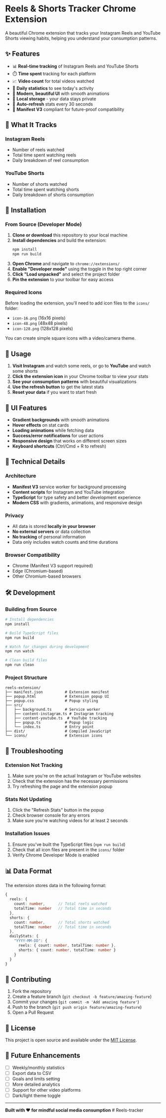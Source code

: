 # Reels & Shorts Tracker Chrome Extension

A beautiful Chrome extension that tracks your Instagram Reels and YouTube Shorts viewing habits, helping you understand your consumption patterns.

## ✨ Features

- 📊 **Real-time tracking** of Instagram Reels and YouTube Shorts
- ⏱️ **Time spent** tracking for each platform
- 📈 **Video count** for total videos watched
- 📅 **Daily statistics** to see today's activity
- 🎨 **Modern, beautiful UI** with smooth animations
- 💾 **Local storage** - your data stays private
- 🔄 **Auto-refresh** stats every 30 seconds
- 🚀 **Manifest V3** compliant for future-proof compatibility

## 🎯 What It Tracks

### Instagram Reels
- Number of reels watched
- Total time spent watching reels
- Daily breakdown of reel consumption

### YouTube Shorts
- Number of shorts watched
- Total time spent watching shorts  
- Daily breakdown of shorts consumption

## 🚀 Installation

### From Source (Developer Mode)

1. **Clone or download** this repository to your local machine
2. **Install dependencies** and build the extension:
   ```bash
   npm install
   npm run build
   ```
3. **Open Chrome** and navigate to `chrome://extensions/`
4. **Enable "Developer mode"** using the toggle in the top right corner
5. **Click "Load unpacked"** and select the project folder
6. **Pin the extension** to your toolbar for easy access

### Required Icons

Before loading the extension, you'll need to add icon files to the `icons/` folder:
- `icon-16.png` (16x16 pixels)
- `icon-48.png` (48x48 pixels)  
- `icon-128.png` (128x128 pixels)

You can create simple square icons with a video/camera theme.

## 📱 Usage

1. **Visit Instagram** and watch some reels, or go to **YouTube** and watch some shorts
2. **Click the extension icon** in your Chrome toolbar to view your stats
3. **See your consumption patterns** with beautiful visualizations
4. **Use the refresh button** to get the latest stats
5. **Reset your data** if you want to start fresh

## 🎨 UI Features

- **Gradient backgrounds** with smooth animations
- **Hover effects** on stat cards
- **Loading animations** while fetching data
- **Success/error notifications** for user actions
- **Responsive design** that works on different screen sizes
- **Keyboard shortcuts** (Ctrl/Cmd + R to refresh)

## 🔧 Technical Details

### Architecture
- **Manifest V3** service worker for background processing
- **Content scripts** for Instagram and YouTube integration
- **TypeScript** for type safety and better development experience
- **Modern CSS** with gradients, animations, and responsive design

### Privacy
- All data is stored **locally in your browser**
- **No external servers** or data collection
- **No tracking** of personal information
- Data only includes watch counts and time durations

### Browser Compatibility
- Chrome (Manifest V3 support required)
- Edge (Chromium-based)
- Other Chromium-based browsers

## 🛠️ Development

### Building from Source
```bash
# Install dependencies
npm install

# Build TypeScript files
npm run build

# Watch for changes during development
npm run watch

# Clean build files
npm run clean
```

### Project Structure
```
reels-extension/
├── manifest.json          # Extension manifest
├── popup.html             # Extension popup UI
├── popup.css              # Popup styling
├── src/
│   ├── background.ts      # Service worker
│   ├── content-instagram.ts # Instagram tracking
│   ├── content-youtube.ts  # YouTube tracking
│   ├── popup.ts           # Popup logic
│   └── index.ts           # Entry point
├── dist/                  # Compiled JavaScript
└── icons/                 # Extension icons
```

## 🐛 Troubleshooting

### Extension Not Tracking
1. Make sure you're on the actual Instagram or YouTube websites
2. Check that the extension has the necessary permissions
3. Try refreshing the page and the extension popup

### Stats Not Updating
1. Click the "Refresh Stats" button in the popup
2. Check browser console for any errors
3. Make sure you're watching videos for at least 2 seconds

### Installation Issues
1. Ensure you've built the TypeScript files (`npm run build`)
2. Check that all icon files are present in the `icons/` folder
3. Verify Chrome Developer Mode is enabled

## 📊 Data Format

The extension stores data in the following format:
```typescript
{
  reels: {
    count: number,      // Total reels watched
    totalTime: number   // Total time in seconds
  },
  shorts: {
    count: number,      // Total shorts watched  
    totalTime: number   // Total time in seconds
  },
  dailyStats: {
    "YYYY-MM-DD": {
      reels: { count: number, totalTime: number },
      shorts: { count: number, totalTime: number }
    }
  }
}
```

## 🤝 Contributing

1. Fork the repository
2. Create a feature branch (`git checkout -b feature/amazing-feature`)
3. Commit your changes (`git commit -m 'Add amazing feature'`)
4. Push to the branch (`git push origin feature/amazing-feature`)
5. Open a Pull Request

## 📝 License

This project is open source and available under the [MIT License](LICENSE).

## 🎯 Future Enhancements

- [ ] Weekly/monthly statistics
- [ ] Export data to CSV
- [ ] Goals and limits setting
- [ ] More detailed analytics
- [ ] Support for other video platforms
- [ ] Dark/light theme toggle

---

**Built with ❤️ for mindful social media consumption** # Reels-tracker
